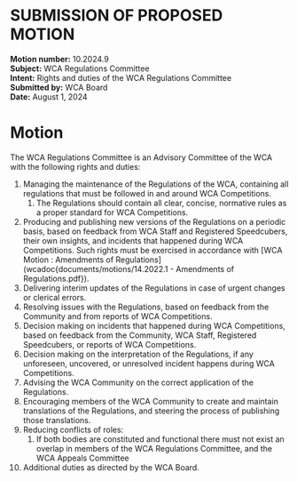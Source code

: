 # SUBMISSION OF PROPOSED MOTION

**Motion number:** 10.2024.9  
**Subject:** WCA Regulations Committee  
**Intent:** Rights and duties of the WCA Regulations Committee  
**Submitted by:** WCA Board  
**Date:** August 1, 2024  

# Motion

The WCA Regulations Committee is an Advisory Committee of the WCA with the following rights and duties:

1. Managing the maintenance of the Regulations of the WCA, containing all regulations that must be followed in and around WCA Competitions.
   1. The Regulations should contain all clear, concise, normative rules as a proper standard for WCA Competitions.
2. Producing and publishing new versions of the Regulations on a periodic basis, based on feedback from WCA Staff and Registered Speedcubers, their own insights, and incidents that happened during WCA Competitions. Such rights must be exercised in accordance with [WCA Motion : Amendments of Regulations](wcadoc{documents/motions/14.2022.1 - Amendments of Regulations.pdf}).
3. Delivering interim updates of the Regulations in case of urgent changes or clerical errors.
4. Resolving issues with the Regulations, based on feedback from the Community and from reports of WCA Competitions.
5. Decision making on incidents that happened during WCA Competitions, based on feedback from the Community, WCA Staff, Registered Speedcubers, or reports of WCA Competitions.
6. Decision making on the interpretation of the Regulations, if any unforeseen, uncovered, or unresolved incident happens during WCA Competitions.
7. Advising the WCA Community on the correct application of the Regulations.
8. Encouraging members of the WCA Community to create and maintain translations of the Regulations, and steering the process of publishing those translations.
9. Reducing conflicts of roles:
    1. If both bodies are constituted and functional there must not exist an overlap in members of the WCA Regulations Committee, and the WCA Appeals Committee
10. Additional duties as directed by the WCA Board.
